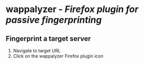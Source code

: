 # wappalyzer - *Firefox plugin for passive fingerprinting*

## Fingerprint a target server
1. Navigate to target URL
2. Click on the wappalyzer Firefox plugin icon